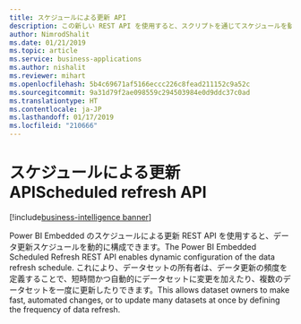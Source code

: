 ```yaml
---
title: スケジュールによる更新 API
description: この新しい REST API を使用すると、スクリプトを通じてスケジュールを動的に構成してそれに変更を加えることができます。これにより、データセットの所有者は短時間かつ自動的にデータセットに変更を加えたり、複数のデータセットを一度に更新したりできます。
author: NimrodShalit
ms.date: 01/21/2019
ms.topic: article
ms.service: business-applications
ms.author: nishalit
ms.reviewer: mihart
ms.openlocfilehash: 5b4c69671af5166eccc226c8fead211152c9a52c
ms.sourcegitcommit: 9a31d79f2ae098559c294503984e0d9ddc37c0ad
ms.translationtype: HT
ms.contentlocale: ja-JP
ms.lasthandoff: 01/17/2019
ms.locfileid: "210666"
---
```

# <a name="scheduled-refresh-api"></a><span data-ttu-id="02c30-103">スケジュールによる更新 API</span><span class="sxs-lookup"><span data-stu-id="02c30-103">Scheduled refresh API</span></span> 
[!include[business-intelligence banner](../../includes/business-intelligence.md)]


<span data-ttu-id="02c30-104">Power BI Embedded のスケジュールによる更新 REST API を使用すると、データ更新スケジュールを動的に構成できます。</span><span class="sxs-lookup"><span data-stu-id="02c30-104">The Power BI Embedded Scheduled Refresh REST API enables dynamic configuration of the data refresh schedule.</span></span> <span data-ttu-id="02c30-105">これにより、データセットの所有者は、データ更新の頻度を定義することで、短時間かつ自動的にデータセットに変更を加えたり、複数のデータセットを一度に更新したりできます。</span><span class="sxs-lookup"><span data-stu-id="02c30-105">This allows dataset owners to make fast, automated changes, or to update many datasets at once by defining the frequency of data refresh.</span></span>
